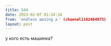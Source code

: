 ```yaml
---
title: 544
date: 2023-02-07 01:24:34
from: 'endless шизing ⍼' (channel1162404975)
layout: post
---
```


у кого есть машинка?
